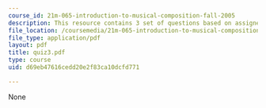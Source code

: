 ```yaml
---
course_id: 21m-065-introduction-to-musical-composition-fall-2005
description: This resource contains 3 set of questions based on assigned listening.
file_location: /coursemedia/21m-065-introduction-to-musical-composition-fall-2005/d69eb47616cedd20e2f83ca10dcfd771_quiz3.pdf
file_type: application/pdf
layout: pdf
title: quiz3.pdf
type: course
uid: d69eb47616cedd20e2f83ca10dcfd771

---
```

None